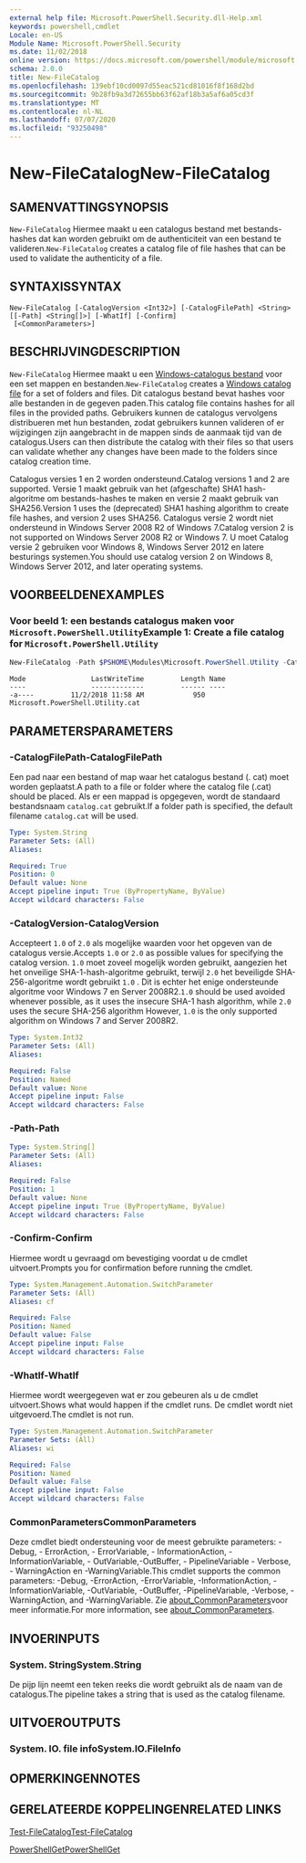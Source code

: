 ```yaml
---
external help file: Microsoft.PowerShell.Security.dll-Help.xml
keywords: powershell,cmdlet
Locale: en-US
Module Name: Microsoft.PowerShell.Security
ms.date: 11/02/2018
online version: https://docs.microsoft.com/powershell/module/microsoft.powershell.security/new-filecatalog?view=powershell-5.1&WT.mc_id=ps-gethelp
schema: 2.0.0
title: New-FileCatalog
ms.openlocfilehash: 139ebf10cd0097d55eac521cd81016f8f168d2bd
ms.sourcegitcommit: 9b28fb9a3d72655bb63f62af18b3a5af6a05cd3f
ms.translationtype: MT
ms.contentlocale: nl-NL
ms.lasthandoff: 07/07/2020
ms.locfileid: "93250498"
---
```

# <span data-ttu-id="21d21-103">New-FileCatalog</span><span class="sxs-lookup"><span data-stu-id="21d21-103">New-FileCatalog</span></span>

## <span data-ttu-id="21d21-104">SAMENVATTING</span><span class="sxs-lookup"><span data-stu-id="21d21-104">SYNOPSIS</span></span>

<span data-ttu-id="21d21-105">`New-FileCatalog` Hiermee maakt u een catalogus bestand met bestands-hashes dat kan worden gebruikt om de authenticiteit van een bestand te valideren.</span><span class="sxs-lookup"><span data-stu-id="21d21-105">`New-FileCatalog` creates a catalog file of file hashes that can be used to validate the authenticity of a file.</span></span>

## <span data-ttu-id="21d21-106">SYNTAXIS</span><span class="sxs-lookup"><span data-stu-id="21d21-106">SYNTAX</span></span>

```
New-FileCatalog [-CatalogVersion <Int32>] [-CatalogFilePath] <String> [[-Path] <String[]>] [-WhatIf] [-Confirm]
 [<CommonParameters>]
```

## <span data-ttu-id="21d21-107">BESCHRIJVING</span><span class="sxs-lookup"><span data-stu-id="21d21-107">DESCRIPTION</span></span>

<span data-ttu-id="21d21-108">`New-FileCatalog` Hiermee maakt u een [Windows-catalogus bestand](/windows-hardware/drivers/install/catalog-files) voor een set mappen en bestanden.</span><span class="sxs-lookup"><span data-stu-id="21d21-108">`New-FileCatalog` creates a [Windows catalog file](/windows-hardware/drivers/install/catalog-files) for a set of folders and files.</span></span>
<span data-ttu-id="21d21-109">Dit catalogus bestand bevat hashes voor alle bestanden in de gegeven paden.</span><span class="sxs-lookup"><span data-stu-id="21d21-109">This catalog file contains hashes for all files in the provided paths.</span></span>
<span data-ttu-id="21d21-110">Gebruikers kunnen de catalogus vervolgens distribueren met hun bestanden, zodat gebruikers kunnen valideren of er wijzigingen zijn aangebracht in de mappen sinds de aanmaak tijd van de catalogus.</span><span class="sxs-lookup"><span data-stu-id="21d21-110">Users can then distribute the catalog with their files so that users can validate whether any changes have been made to the folders since catalog creation time.</span></span>

<span data-ttu-id="21d21-111">Catalogus versies 1 en 2 worden ondersteund.</span><span class="sxs-lookup"><span data-stu-id="21d21-111">Catalog versions 1 and 2 are supported.</span></span> <span data-ttu-id="21d21-112">Versie 1 maakt gebruik van het (afgeschafte) SHA1 hash-algoritme om bestands-hashes te maken en versie 2 maakt gebruik van SHA256.</span><span class="sxs-lookup"><span data-stu-id="21d21-112">Version 1 uses the (deprecated) SHA1 hashing algorithm to create file hashes, and version 2 uses SHA256.</span></span>
<span data-ttu-id="21d21-113">Catalogus versie 2 wordt niet ondersteund in Windows Server 2008 R2 of Windows 7.</span><span class="sxs-lookup"><span data-stu-id="21d21-113">Catalog version 2 is not supported on Windows Server 2008 R2 or Windows 7.</span></span>
<span data-ttu-id="21d21-114">U moet Catalog versie 2 gebruiken voor Windows 8, Windows Server 2012 en latere besturings systemen.</span><span class="sxs-lookup"><span data-stu-id="21d21-114">You should use catalog version 2 on Windows 8, Windows Server 2012, and later operating systems.</span></span>

## <span data-ttu-id="21d21-115">VOORBEELDEN</span><span class="sxs-lookup"><span data-stu-id="21d21-115">EXAMPLES</span></span>

### <span data-ttu-id="21d21-116">Voor beeld 1: een bestands catalogus maken voor `Microsoft.PowerShell.Utility`</span><span class="sxs-lookup"><span data-stu-id="21d21-116">Example 1: Create a file catalog for `Microsoft.PowerShell.Utility`</span></span>

```powershell
New-FileCatalog -Path $PSHOME\Modules\Microsoft.PowerShell.Utility -CatalogFilePath \temp\Microsoft.PowerShell.Utility.cat -CatalogVersion 2.0
```

```Output
Mode                LastWriteTime         Length Name
----                -------------         ------ ----
-a----         11/2/2018 11:58 AM            950 Microsoft.PowerShell.Utility.cat
```

## <span data-ttu-id="21d21-117">PARAMETERS</span><span class="sxs-lookup"><span data-stu-id="21d21-117">PARAMETERS</span></span>

### <span data-ttu-id="21d21-118">-CatalogFilePath</span><span class="sxs-lookup"><span data-stu-id="21d21-118">-CatalogFilePath</span></span>

<span data-ttu-id="21d21-119">Een pad naar een bestand of map waar het catalogus bestand (. cat) moet worden geplaatst.</span><span class="sxs-lookup"><span data-stu-id="21d21-119">A path to a file or folder where the catalog file (.cat) should be placed.</span></span>
<span data-ttu-id="21d21-120">Als er een mappad is opgegeven, wordt de standaard bestandsnaam `catalog.cat` gebruikt.</span><span class="sxs-lookup"><span data-stu-id="21d21-120">If a folder path is specified, the default filename `catalog.cat` will be used.</span></span>

```yaml
Type: System.String
Parameter Sets: (All)
Aliases:

Required: True
Position: 0
Default value: None
Accept pipeline input: True (ByPropertyName, ByValue)
Accept wildcard characters: False
```

### <span data-ttu-id="21d21-121">-CatalogVersion</span><span class="sxs-lookup"><span data-stu-id="21d21-121">-CatalogVersion</span></span>

<span data-ttu-id="21d21-122">Accepteert `1.0` of `2.0` als mogelijke waarden voor het opgeven van de catalogus versie.</span><span class="sxs-lookup"><span data-stu-id="21d21-122">Accepts `1.0` or `2.0` as possible values for specifying the catalog version.</span></span>
<span data-ttu-id="21d21-123">`1.0` moet zoveel mogelijk worden gebruikt, aangezien het het onveilige SHA-1-hash-algoritme gebruikt, terwijl `2.0` het beveiligde SHA-256-algoritme wordt gebruikt `1.0` . Dit is echter het enige ondersteunde algoritme voor Windows 7 en Server 2008R2.</span><span class="sxs-lookup"><span data-stu-id="21d21-123">`1.0` should be used avoided whenever possible, as it uses the insecure SHA-1 hash algorithm, while `2.0` uses the secure SHA-256 algorithm However, `1.0` is the only supported algorithm on Windows 7 and Server 2008R2.</span></span>

```yaml
Type: System.Int32
Parameter Sets: (All)
Aliases:

Required: False
Position: Named
Default value: None
Accept pipeline input: False
Accept wildcard characters: False
```

### <span data-ttu-id="21d21-124">-Path</span><span class="sxs-lookup"><span data-stu-id="21d21-124">-Path</span></span>

```yaml
Type: System.String[]
Parameter Sets: (All)
Aliases:

Required: False
Position: 1
Default value: None
Accept pipeline input: True (ByPropertyName, ByValue)
Accept wildcard characters: False
```

### <span data-ttu-id="21d21-125">-Confirm</span><span class="sxs-lookup"><span data-stu-id="21d21-125">-Confirm</span></span>

<span data-ttu-id="21d21-126">Hiermee wordt u gevraagd om bevestiging voordat u de cmdlet uitvoert.</span><span class="sxs-lookup"><span data-stu-id="21d21-126">Prompts you for confirmation before running the cmdlet.</span></span>

```yaml
Type: System.Management.Automation.SwitchParameter
Parameter Sets: (All)
Aliases: cf

Required: False
Position: Named
Default value: False
Accept pipeline input: False
Accept wildcard characters: False
```

### <span data-ttu-id="21d21-127">-WhatIf</span><span class="sxs-lookup"><span data-stu-id="21d21-127">-WhatIf</span></span>

<span data-ttu-id="21d21-128">Hiermee wordt weergegeven wat er zou gebeuren als u de cmdlet uitvoert.</span><span class="sxs-lookup"><span data-stu-id="21d21-128">Shows what would happen if the cmdlet runs.</span></span>
<span data-ttu-id="21d21-129">De cmdlet wordt niet uitgevoerd.</span><span class="sxs-lookup"><span data-stu-id="21d21-129">The cmdlet is not run.</span></span>

```yaml
Type: System.Management.Automation.SwitchParameter
Parameter Sets: (All)
Aliases: wi

Required: False
Position: Named
Default value: False
Accept pipeline input: False
Accept wildcard characters: False
```

### <span data-ttu-id="21d21-130">CommonParameters</span><span class="sxs-lookup"><span data-stu-id="21d21-130">CommonParameters</span></span>
<span data-ttu-id="21d21-131">Deze cmdlet biedt ondersteuning voor de meest gebruikte parameters: -Debug, - ErrorAction, - ErrorVariable, - InformationAction, -InformationVariable, - OutVariable,-OutBuffer, - PipelineVariable - Verbose, - WarningAction en -WarningVariable.</span><span class="sxs-lookup"><span data-stu-id="21d21-131">This cmdlet supports the common parameters: -Debug, -ErrorAction, -ErrorVariable, -InformationAction, -InformationVariable, -OutVariable, -OutBuffer, -PipelineVariable, -Verbose, -WarningAction, and -WarningVariable.</span></span> <span data-ttu-id="21d21-132">Zie [about_CommonParameters](../Microsoft.PowerShell.Core/About/about_CommonParameters.md)voor meer informatie.</span><span class="sxs-lookup"><span data-stu-id="21d21-132">For more information, see [about_CommonParameters](../Microsoft.PowerShell.Core/About/about_CommonParameters.md).</span></span>

## <span data-ttu-id="21d21-133">INVOER</span><span class="sxs-lookup"><span data-stu-id="21d21-133">INPUTS</span></span>

### <span data-ttu-id="21d21-134">System. String</span><span class="sxs-lookup"><span data-stu-id="21d21-134">System.String</span></span>

<span data-ttu-id="21d21-135">De pijp lijn neemt een teken reeks die wordt gebruikt als de naam van de catalogus.</span><span class="sxs-lookup"><span data-stu-id="21d21-135">The pipeline takes a string that is used as the catalog filename.</span></span>

## <span data-ttu-id="21d21-136">UITVOER</span><span class="sxs-lookup"><span data-stu-id="21d21-136">OUTPUTS</span></span>

### <span data-ttu-id="21d21-137">System. IO. file info</span><span class="sxs-lookup"><span data-stu-id="21d21-137">System.IO.FileInfo</span></span>

## <span data-ttu-id="21d21-138">OPMERKINGEN</span><span class="sxs-lookup"><span data-stu-id="21d21-138">NOTES</span></span>

## <span data-ttu-id="21d21-139">GERELATEERDE KOPPELINGEN</span><span class="sxs-lookup"><span data-stu-id="21d21-139">RELATED LINKS</span></span>

[<span data-ttu-id="21d21-140">Test-FileCatalog</span><span class="sxs-lookup"><span data-stu-id="21d21-140">Test-FileCatalog</span></span>](Test-FileCatalog.md)

[<span data-ttu-id="21d21-141">PowerShellGet</span><span class="sxs-lookup"><span data-stu-id="21d21-141">PowerShellGet</span></span>](/powerShell/module/powershellget)
